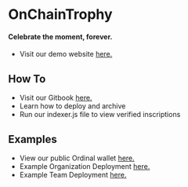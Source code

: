 # OnChainTrophy
#### Celebrate the moment, forever.

- Visit our demo website [here.](https://onchaintrophy-starter.vercel.app/)

## How To
- Visit our Gitbook [here.](https://ocm9425.gitbook.io/onchaintrophy/)
- Learn how to deploy and archive
- Run our indexer.js file to view verified inscriptions

## Examples
- View our public Ordinal wallet [here.](https://www.ord.io/bc1prv4hplrp0fefmqspwq07fd5mt7u6dl39n5t5lapsd4mmhh95urqqhw8p7f)
- Example Organization Deployment [here.](https://www.ord.io/34725636)
- Example Team Deployment [here.](https://www.ord.io/34902502)